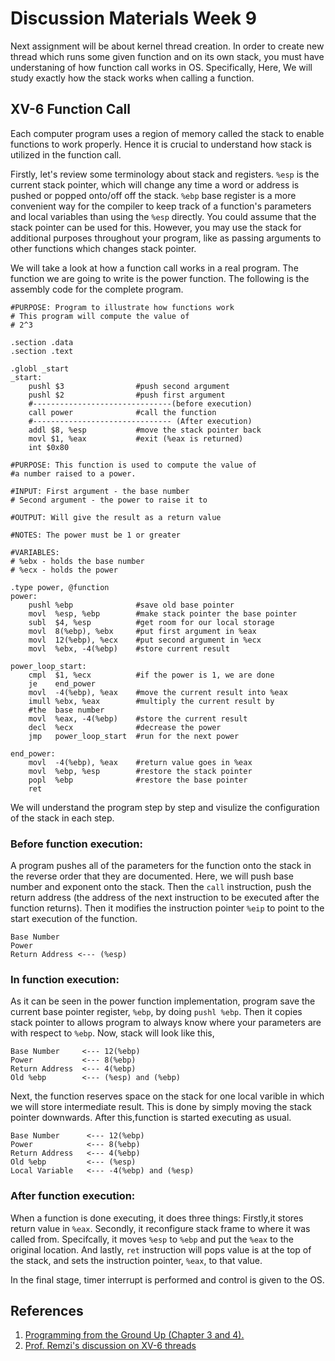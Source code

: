 # Discussion Materials Week 9

Next assignment will be about kernel thread creation. In order to create new thread which runs some given function and on its own stack, you must have understaning of how function call works in OS. Specifically, Here, We will study exactly how the stack works when calling a function.

## XV-6 Function Call  
Each computer program uses a region of memory called the stack to enable functions to work properly. Hence it is crucial to understand how stack is utilized in the function call. 

Firstly, let's review some terminology about stack and registers. ```%esp``` is the current stack pointer, which will change any time a word or address is pushed or popped onto/off off the stack. ```%ebp``` base register is a more convenient way for the compiler to keep track of a function's parameters and local variables than using the ```%esp``` directly. You could assume that the stack pointer can be used for this. However, you may use the stack for additional purposes throughout your program, like as passing arguments to other functions which changes stack pointer. 

We will take a look at how a function call works in a real program. The function we are going to write is the power function. The following is the assembly code for the complete program.

```
#PURPOSE: Program to illustrate how functions work
# This program will compute the value of
# 2^3 

.section .data
.section .text

.globl _start
_start:
    pushl $3                #push second argument
    pushl $2                #push first argument
    #-------------------------------(before execution)
    call power              #call the function
    #------------------------------- (After execution)
    addl $8, %esp           #move the stack pointer back
    movl $1, %eax           #exit (%eax is returned)
    int $0x80

#PURPOSE: This function is used to compute the value of 
#a number raised to a power.

#INPUT: First argument - the base number
# Second argument - the power to raise it to

#OUTPUT: Will give the result as a return value

#NOTES: The power must be 1 or greater

#VARIABLES:
# %ebx - holds the base number
# %ecx - holds the power    

.type power, @function
power:
    pushl %ebp              #save old base pointer
    movl  %esp, %ebp        #make stack pointer the base pointer
    subl  $4, %esp          #get room for our local storage
    movl  8(%ebp), %ebx     #put first argument in %eax
    movl  12(%ebp), %ecx    #put second argument in %ecx
    movl  %ebx, -4(%ebp)    #store current result

power_loop_start:
    cmpl  $1, %ecx          #if the power is 1, we are done
    je    end_power
    movl  -4(%ebp), %eax    #move the current result into %eax
    imull %ebx, %eax        #multiply the current result by
    #the  base number
    movl  %eax, -4(%ebp)    #store the current result
    decl  %ecx              #decrease the power
    jmp   power_loop_start  #run for the next power

end_power:
    movl  -4(%ebp), %eax    #return value goes in %eax
    movl  %ebp, %esp        #restore the stack pointer
    popl  %ebp              #restore the base pointer
    ret
```


We will understand the program step by step and visulize the configuration of the stack in each step. 

### Before function execution:
A program pushes all of the parameters for the
function onto the stack in the reverse order that they are documented. Here, we will push base number and exponent onto the stack. Then the ```call``` instruction, push the return address (the address of the next instruction to be executed after the function returns). Then it modifies the instruction pointer ```%eip``` to point to the start execution of the function. 


```
Base Number
Power
Return Address <--- (%esp)
```

### In function execution:
As it can be seen in the power function implementation, program  save the current base pointer register, ```%ebp```, by doing ```pushl %ebp```. Then it copies stack pointer to allows program to always know where your parameters are with respect to  ```%ebp```.  Now, stack will look like this, 

```
Base Number     <--- 12(%ebp)
Power           <--- 8(%ebp)
Return Address  <--- 4(%ebp)
Old %ebp        <--- (%esp) and (%ebp)
```

Next, the function reserves space on the stack for one local varible in which we will store intermediate result. This is done by simply moving the stack pointer downwards. After this,function is started executing as usual. 

```
Base Number      <--- 12(%ebp)
Power            <--- 8(%ebp)
Return Address   <--- 4(%ebp)
Old %ebp         <--- (%esp) 
Local Variable   <--- -4(%ebp) and (%esp)
```

### After function execution:
When a function is done executing, it does three things: Firstly,it stores return value in ```%eax```. Secondly, it reconfigure stack frame to where it was called from. Specifcally, it moves ```%esp``` to ```%ebp``` and put the ```%eax``` to the original location. And lastly, ```ret```  instruction will pops value is at the top of the stack, and sets the instruction pointer, ```%eax```, to that value. 

In the final stage, timer interrupt is performed and control is given to the OS.  



## References

1. [Programming from the Ground Up (Chapter 3 and 4).](https://download-mirror.savannah.gnu.org/releases/pgubook/ProgrammingGroundUp-1-0-booksize.pdf)
2. [Prof. Remzi's discussion on XV-6 threads](https://www.youtube.com/watch?v=G9nW9UbkT7sab_channel=RemziArpaci-Dusseau)





















